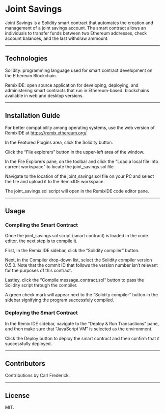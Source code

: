 # Joint Savings

Joint Savings is a Solidity smart contract that automates the creation and management of a joint savings account. The smart contract allows an individuals to transfer funds between two Ethereum addresses, check account balances, and the last withdraw ammount.

---

## Technologies

Solidity: programming language used for smart contract development on the Ethereum Blockchain.

RemixIDE: open source application for developing, deploying, and administering smart contracts that run in Ethereum-based. blockchains available in web and desktop versions. 

---

## Installation Guide

For better compatibility among operating systems, use the web version of RemixIDE at https://remix.ethereum.org/.

In the Featured Plugins area, click the Solidity button.

Click the “File explorers” button in the upper-left area of the window. 

In the File Explorers pane, on the toolbar and click the "Load a local file into current workspace" to locate the 
joint_savings.sol file.

Navigate to the location of the joint_savings.sol file on your PC and select the file and upload it to the RemixIDE workspace.

The joint_savings.sol script will open in the RemixIDE code editor pane.

---

## Usage

### Compiling the Smart Contract
Once the joint_savings.sol script (smart contract) is loaded in the code editor, the next step is to compile it. 

First, in the Remix IDE sidebar, click the “Solidity compiler” button.

Next, in the Compiler drop-down list, select the Solidity compiler version 0.5.0. Note that the commit ID that follows the version number isn’t relevant for the purposes of this contract.

Lastley, click the “Compile message_contract.sol” button to pass the Solidity script through the compiler.

A green check mark will appear next to the “Solidity compiler” button in the sidebar signifying the program successfuly compiled.

### Deploying the Smart Contract

In the Remix IDE sidebar, navigate to the “Deploy & Run Transactions” pane, and then make sure that “JavaScript VM” is selected as the environment.

Click the Deploy button to deploy the smart contract and then confirm that it successfully deployed.

---

## Contributors

Contributions by Carl Frederick.

---

## License

MIT.





